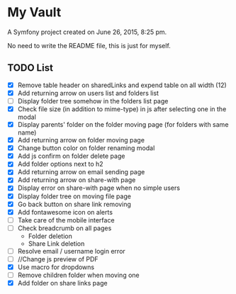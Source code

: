 My Vault
=====

A Symfony project created on June 26, 2015, 8:25 pm.

No need to write the README file, this is just for myself.

TODO List
-----
- [x] Remove table header on sharedLinks and expend table on all width (12)
- [x] Add returning arrow on users list and folders list
- [ ] Display folder tree somehow in the folders list page
- [x] Check file size (in addition to mime-type) in js after selecting one in the modal
- [x] Display parents' folder on the folder moving page (for folders with same name)
- [x] Add returning arrow on folder moving page
- [x] Change button color on folder renaming modal
- [x] Add js confirm on folder delete page
- [x] Add folder options next to h2
- [x] Add returning arrow on email sending page
- [x] Add returning arrow on share-with page
- [x] Display error on share-with page when no simple users
- [x] Display folder tree on moving file page
- [x] Go back button on share link removing
- [x] Add fontawesome icon on alerts
- [ ] Take care of the mobile interface
- [ ] Check breadcrumb on all pages
  - Folder deletion
  - Share Link deletion
- [ ] Resolve email / username login error
- [ ] //Change js preview of PDF
- [x] Use macro for dropdowns
- [ ] Remove children folder when moving one
- [x] Add folder on share links page